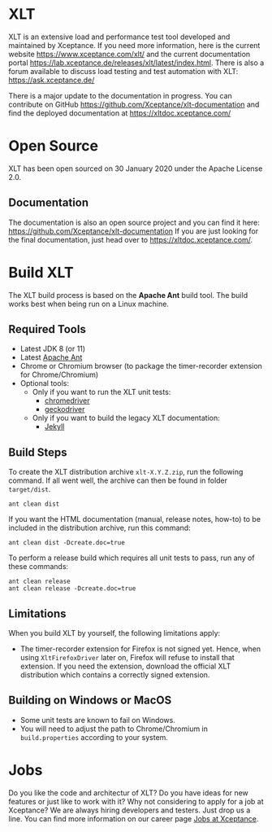 # XLT
XLT is an extensive load and performance test tool developed and maintained by Xceptance. If you need more information, here is the current website https://www.xceptance.com/xlt/ and the current documentation portal https://lab.xceptance.de/releases/xlt/latest/index.html. There is also a forum available to discuss load testing and test automation with XLT: https://ask.xceptance.de/

There is a major update to the documentation in progress. You can contribute on GitHub https://github.com/Xceptance/xlt-documentation and find the deployed documentation at https://xltdoc.xceptance.com/

# Open Source
XLT has been open sourced on 30 January 2020 under the Apache License 2.0.

## Documentation
The documentation is also an open source project and you can find it here: https://github.com/Xceptance/xlt-documentation If you are just looking for the final documentation, just head over to https://xltdoc.xceptance.com/.

# Build XLT
The XLT build process is based on the **Apache Ant** build tool. The build works best when being run on a Linux machine.

## Required Tools

* Latest JDK 8 (or 11)
* Latest [Apache Ant](https://ant.apache.org/)
* Chrome or Chromium browser (to package the timer-recorder extension for Chrome/Chromium)
* Optional tools:
    * Only if you want to run the XLT unit tests:
        * [chromedriver](https://chromedriver.chromium.org/)
        * [geckodriver](https://github.com/mozilla/geckodriver)
    * Only if you want to build the legacy XLT documentation:
        * [Jekyll](https://jekyllrb.com/)

## Build Steps

To create the XLT distribution archive `xlt-X.Y.Z.zip`, run the following command. If all went well, the archive can then be found in folder `target/dist`.

```
ant clean dist
```

If you want the HTML documentation (manual, release notes, how-to) to be included in the distribution archive, run this command:

```
ant clean dist -Dcreate.doc=true
```

To perform a release build which requires all unit tests to pass, run any of these commands:

```
ant clean release 
ant clean release -Dcreate.doc=true
```

## Limitations

When you build XLT by yourself, the following limitations apply:

* The timer-recorder extension for Firefox is not signed yet. Hence, when using `XltFirefoxDriver` later on, Firefox will refuse to install that extension. If you need the extension, download the official XLT distribution which contains a correctly signed extension.

## Building on Windows or MacOS

* Some unit tests are known to fail on Windows.
* You will need to adjust the path to Chrome/Chromium in `build.properties` according to your system.

# Jobs
Do you like the code and architectur of XLT? Do you have ideas for new features or just like to work with it? Why not considering to apply for a job at Xceptance? We are always hiring developers and testers. Just drop us a line. You can find more information on our career page [Jobs at Xceptance](https://www.xceptance.com/en/careers/).
